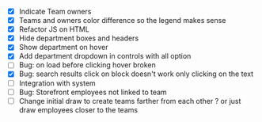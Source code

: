 - [x] Indicate Team owners
- [x] Teams and owners color difference so the legend makes sense
- [x] Refactor JS on HTML
- [x] Hide department boxes and headers
- [x] Show department on hover
- [x] Add department dropdown in controls with all option
- [ ] Bug: on load before clicking hover broken
- [x] Bug: search results click on block doesn't work only clicking on the text
- [ ] Integration with system
- [ ] Bug: Storefront employees not linked to team
- [ ] Change initial draw to create teams farther from each other ? or just draw employees closer to the teams
